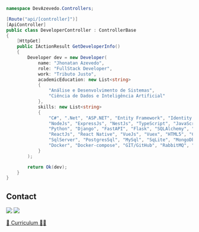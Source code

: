 ```c#
namespace DevAzevedo.Controllers;

[Route("api/[controller]")]
[ApiController]
public class DeveloperController : ControllerBase
{
    [HttpGet]
    public IActionResult GetDeveloperInfo()
    {
        Developer dev = new Developer(
            name: "Jhonatan Azevedo",
            role: "FullStack Developer",
            work: "Tributo Justo",
            academicEducation: new List<string> 
            { 
                "Análise e Desenvolvimento de Sistemas", 
                "Ciência de Dados e Inteligência Artificial" 
            },
            skills: new List<string>
            {
                "C#", ".Net", "ASP.NET", "Entity Framework", "Identity Framework", 
                "NodeJs", "ExpressJs", "NestJs", "TypeScript", "JavaScript", "TypeORM", "Prisma",
                "Python", "Django", "FastAPI", "Flask", "SQLAlchemy", "Pandas", 
                "ReactJs", "React Native", "VueJs", "Vuex", "HTML5", "CSS3", "Bootstrap", "Tailwind",
                "SqlServer", "PostgresSql", "MySql", "SqLite", "MongoDb",
                "Docker", "Docker-compose", "GIT/GitHub", "RabbitMQ", "Figma"
            }
        );

        return Ok(dev);
    }
}
```

## Contact

<p align="left">
  <a href="https://www.linkedin.com/in/dev-azevedo/" alt="Linkedin Jhonatan Azevedo" target="_blank">
  <img src="https://img.shields.io/badge/linkedin-0A66C2?style=for-the-badge&logo=linkedin&logoColor=white" /></a>

  <a href="mailto:dev.azevedo@outlook.com" alt="Email Jhonatan Azevedo" target="_blank">
  <img src="https://img.shields.io/badge/Microsoft_Outlook-0078D4?style=for-the-badge&logo=microsoft-outlook&logoColor=white" /></a>

 <a href="https://drive.google.com/file/d/1NHg3RAuSjHA8FPb1SKxSu9xxhbeDL7Z5/view" alt="Curriculo Jhonatan Azevedo" target="_blank">📄 Curriculum ✌🏼</a>

</p>
